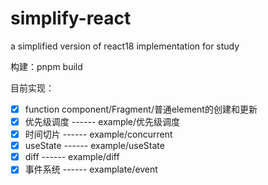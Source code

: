 # simplify-react
a simplified version of react18 implementation for study

构建：pnpm build

目前实现：

 - [x] function component/Fragment/普通element的创建和更新
 - [x] 优先级调度 ------ example/优先级调度
 - [x] 时间切片 ------ example/concurrent
 - [x] useState ------ example/useState
 - [x] diff ------ example/diff
 - [x] 事件系统 ------ examplate/event

